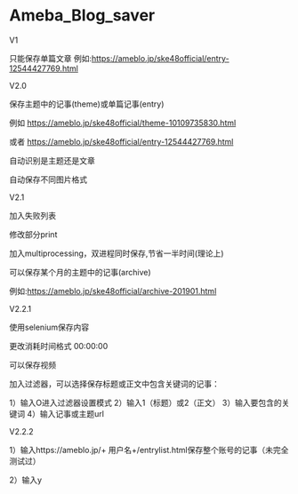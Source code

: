 # Ameba_Blog_saver
V1

只能保存单篇文章
例如:https://ameblo.jp/ske48official/entry-12544427769.html



V2.0

保存主题中的记事(theme)或单篇记事(entry)

例如
https://ameblo.jp/ske48official/theme-10109735830.html

或者
https://ameblo.jp/ske48official/entry-12544427769.html

自动识别是主题还是文章

自动保存不同图片格式



V2.1

加入失败列表

修改部分print

加入multiprocessing，双进程同时保存,节省一半时间(理论上)

可以保存某个月的主题中的记事(archive)

例如:https://ameblo.jp/ske48official/archive-201901.html


V2.2.1

使用selenium保存内容

更改消耗时间格式 00:00:00

可以保存视频

加入过滤器，可以选择保存标题或正文中包含关键词的记事：

1）输入O进入过滤器设置模式
2）输入1（标题）或2（正文）
3）输入要包含的关键词
4）输入记事或主题url

V2.2.2

1）输入https://ameblo.jp/+ 用户名+/entrylist.html保存整个账号的记事（未完全测试过）

2）输入y

